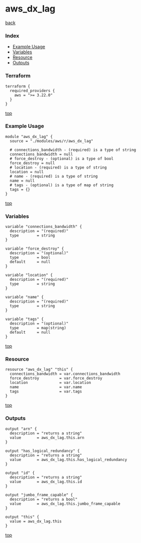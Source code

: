 # aws_dx_lag
[back](../aws.md)
### Index
- [Example Usage](#example-usage)
- [Variables](#variables)
- [Resource](#resource)
- [Outputs](#outputs)
### Terraform
```hcl
terraform {
  required_providers {
    aws = ">= 3.22.0"
  }
}
```
[top](#index)
### Example Usage
```hcl
module "aws_dx_lag" {
  source = "./modules/aws/r/aws_dx_lag"

  # connections_bandwidth - (required) is a type of string
  connections_bandwidth = null
  # force_destroy - (optional) is a type of bool
  force_destroy = null
  # location - (required) is a type of string
  location = null
  # name - (required) is a type of string
  name = null
  # tags - (optional) is a type of map of string
  tags = {}
}
```
[top](#index)
### Variables
```hcl
variable "connections_bandwidth" {
  description = "(required)"
  type        = string
}

variable "force_destroy" {
  description = "(optional)"
  type        = bool
  default     = null
}

variable "location" {
  description = "(required)"
  type        = string
}

variable "name" {
  description = "(required)"
  type        = string
}

variable "tags" {
  description = "(optional)"
  type        = map(string)
  default     = null
}
```
[top](#index)

### Resource
```hcl
resource "aws_dx_lag" "this" {
  connections_bandwidth = var.connections_bandwidth
  force_destroy         = var.force_destroy
  location              = var.location
  name                  = var.name
  tags                  = var.tags
}
```
[top](#index)
### Outputs
```hcl
output "arn" {
  description = "returns a string"
  value       = aws_dx_lag.this.arn
}

output "has_logical_redundancy" {
  description = "returns a string"
  value       = aws_dx_lag.this.has_logical_redundancy
}

output "id" {
  description = "returns a string"
  value       = aws_dx_lag.this.id
}

output "jumbo_frame_capable" {
  description = "returns a bool"
  value       = aws_dx_lag.this.jumbo_frame_capable
}

output "this" {
  value = aws_dx_lag.this
}
```
[top](#index)
